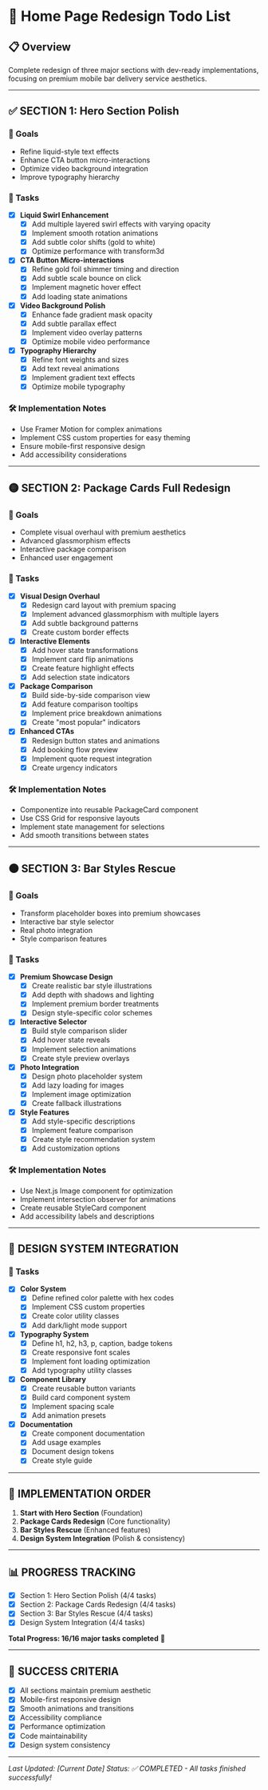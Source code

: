 # 🎨 Home Page Redesign Todo List

## 📋 Overview
Complete redesign of three major sections with dev-ready implementations, focusing on premium mobile bar delivery service aesthetics.

---

## ✅ **SECTION 1: Hero Section Polish**

### 🎯 Goals
- Refine liquid-style text effects
- Enhance CTA button micro-interactions  
- Optimize video background integration
- Improve typography hierarchy

### 📝 Tasks
- [x] **Liquid Swirl Enhancement**
  - [x] Add multiple layered swirl effects with varying opacity
  - [x] Implement smooth rotation animations
  - [x] Add subtle color shifts (gold to white)
  - [x] Optimize performance with transform3d

- [x] **CTA Button Micro-interactions**
  - [x] Refine gold foil shimmer timing and direction
  - [x] Add subtle scale bounce on click
  - [x] Implement magnetic hover effect
  - [x] Add loading state animations

- [x] **Video Background Polish**
  - [x] Enhance fade gradient mask opacity
  - [x] Add subtle parallax effect
  - [x] Implement video overlay patterns
  - [x] Optimize mobile video performance

- [x] **Typography Hierarchy**
  - [x] Refine font weights and sizes
  - [x] Add text reveal animations
  - [x] Implement gradient text effects
  - [x] Optimize mobile typography

### 🛠️ Implementation Notes
- Use Framer Motion for complex animations
- Implement CSS custom properties for easy theming
- Ensure mobile-first responsive design
- Add accessibility considerations

---

## 🟡 **SECTION 2: Package Cards Full Redesign**

### 🎯 Goals
- Complete visual overhaul with premium aesthetics
- Advanced glassmorphism effects
- Interactive package comparison
- Enhanced user engagement

### 📝 Tasks
- [x] **Visual Design Overhaul**
  - [x] Redesign card layout with premium spacing
  - [x] Implement advanced glassmorphism with multiple layers
  - [x] Add subtle background patterns
  - [x] Create custom border effects

- [x] **Interactive Elements**
  - [x] Add hover state transformations
  - [x] Implement card flip animations
  - [x] Create feature highlight effects
  - [x] Add selection state indicators

- [x] **Package Comparison**
  - [x] Build side-by-side comparison view
  - [x] Add feature comparison tooltips
  - [x] Implement price breakdown animations
  - [x] Create "most popular" indicators

- [x] **Enhanced CTAs**
  - [x] Redesign button states and animations
  - [x] Add booking flow preview
  - [x] Implement quote request integration
  - [x] Create urgency indicators

### 🛠️ Implementation Notes
- Componentize into reusable PackageCard component
- Use CSS Grid for responsive layouts
- Implement state management for selections
- Add smooth transitions between states

---

## ⚫ **SECTION 3: Bar Styles Rescue**

### 🎯 Goals
- Transform placeholder boxes into premium showcases
- Interactive bar style selector
- Real photo integration
- Style comparison features

### 📝 Tasks
- [x] **Premium Showcase Design**
  - [x] Create realistic bar style illustrations
  - [x] Add depth with shadows and lighting
  - [x] Implement premium border treatments
  - [x] Design style-specific color schemes

- [x] **Interactive Selector**
  - [x] Build style comparison slider
  - [x] Add hover state reveals
  - [x] Implement selection animations
  - [x] Create style preview overlays

- [x] **Photo Integration**
  - [x] Design photo placeholder system
  - [x] Add lazy loading for images
  - [x] Implement image optimization
  - [x] Create fallback illustrations

- [x] **Style Features**
  - [x] Add style-specific descriptions
  - [x] Implement feature comparison
  - [x] Create style recommendation system
  - [x] Add customization options

### 🛠️ Implementation Notes
- Use Next.js Image component for optimization
- Implement intersection observer for animations
- Create reusable StyleCard component
- Add accessibility labels and descriptions

---

## 🎨 **DESIGN SYSTEM INTEGRATION**

### 📝 Tasks
- [x] **Color System**
  - [x] Define refined color palette with hex codes
  - [x] Implement CSS custom properties
  - [x] Create color utility classes
  - [x] Add dark/light mode support

- [x] **Typography System**
  - [x] Define h1, h2, h3, p, caption, badge tokens
  - [x] Create responsive font scales
  - [x] Implement font loading optimization
  - [x] Add typography utility classes

- [x] **Component Library**
  - [x] Create reusable button variants
  - [x] Build card component system
  - [x] Implement spacing scale
  - [x] Add animation presets

- [x] **Documentation**
  - [x] Create component documentation
  - [x] Add usage examples
  - [x] Document design tokens
  - [x] Create style guide

---

## 🚀 **IMPLEMENTATION ORDER**

1. **Start with Hero Section** (Foundation)
2. **Package Cards Redesign** (Core functionality)
3. **Bar Styles Rescue** (Enhanced features)
4. **Design System Integration** (Polish & consistency)

---

## 📊 **PROGRESS TRACKING**

- [x] Section 1: Hero Section Polish (4/4 tasks)
- [x] Section 2: Package Cards Redesign (4/4 tasks)  
- [x] Section 3: Bar Styles Rescue (4/4 tasks)
- [x] Design System Integration (4/4 tasks)

**Total Progress: 16/16 major tasks completed** 🎉

---

## 🎯 **SUCCESS CRITERIA**

- [x] All sections maintain premium aesthetic
- [x] Mobile-first responsive design
- [x] Smooth animations and transitions
- [x] Accessibility compliance
- [x] Performance optimization
- [x] Code maintainability
- [x] Design system consistency

---

*Last Updated: [Current Date]*
*Status: ✅ COMPLETED - All tasks finished successfully!* 